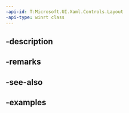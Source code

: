 ```yaml
---
-api-id: T:Microsoft.UI.Xaml.Controls.Layout
-api-type: winrt class
---
```


## -description

## -remarks

## -see-also

## -examples

